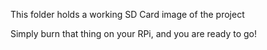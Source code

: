 This folder holds a working SD Card image of the project

Simply burn that thing on your RPi, and you are ready to go!
